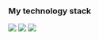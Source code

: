 ### My technology stack

<img src="https://img.shields.io/badge/HTML-black?style=for-the-badge&logo=html5&logoColor=#DD4B25FF"/> 
<img src="https://img.shields.io/badge/CSS-black?style=for-the-badge&logo=css3&logoColor=#254BDDFF"/>


<img src="https://img.shields.io/badge/REACT-black?style=for-the-badge&logo=react&logoColor=#5ED3F3FF"/>




